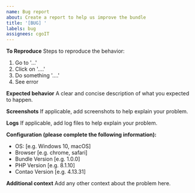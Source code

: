 ```yaml
---
name: Bug report
about: Create a report to help us improve the bundle
title: '[BUG] '
labels: bug
assignees: cgoIT
---
```


**To Reproduce**
Steps to reproduce the behavior:

1. Go to '...'
2. Click on '....'
3. Do something '....'
4. See error

**Expected behavior**
A clear and concise description of what you expected to happen.

**Screenshots**
If applicable, add screenshots to help explain your problem.

**Logs**
If applicable, add log files to help explain your problem.

**Configuration (please complete the following information):**

- OS: [e.g. Windows 10, macOS]
- Browser [e.g. chrome, safari]
- Bundle Version [e.g. 1.0.0]
- PHP Version [e.g. 8.1.10]
- Contao Version [e.g. 4.13.31]

**Additional context**
Add any other context about the problem here.